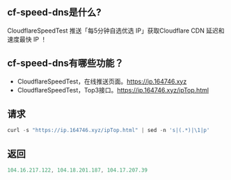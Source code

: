 ## cf-speed-dns是什么?
CloudflareSpeedTest 推送「每5分钟自选优选 IP」获取Cloudflare CDN 延迟和速度最快 IP ！

## cf-speed-dns有哪些功能？
* CloudflareSpeedTest，在线推送页面。https://ip.164746.xyz
* CloudflareSpeedTest，Top3接口。https://ip.164746.xyz/ipTop.html

## 请求
```javascript
curl -s "https://ip.164746.xyz/ipTop.html" | sed -n 's|(.*)|\1|p' 
```
## 返回
```javascript
104.16.217.122, 104.18.201.187, 104.17.207.39
```
